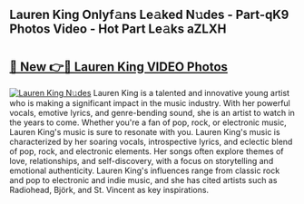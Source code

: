 ## Lauren King Onlyf𝚊ns Le𝚊ked N𝚞des - Part-qK9 Photos Video - Hot Part Le𝚊ks aZLXH

# <h2><a href="http://ab47600.deff.icu/?id=Lauren+King">🔗 New 👉🔴 Lauren King VIDEO Photos</a></h2>

[![Lauren King N𝚞des](https://i.imgur.com/rIISA9y.gif)](http://ab47600.deff.icu/?id=Lauren+King)
Lauren King is a talented and innovative young artist who is making a significant impact in the music industry. With her powerful vocals, emotive lyrics, and genre-bending sound, she is an artist to watch in the years to come. Whether you're a fan of pop, rock, or electronic music, Lauren King's music is sure to resonate with you. Lauren King's music is characterized by her soaring vocals, introspective lyrics, and eclectic blend of pop, rock, and electronic elements. Her songs often explore themes of love, relationships, and self-discovery, with a focus on storytelling and emotional authenticity. Lauren King's influences range from classic rock and pop to electronic and indie music, and she has cited artists such as Radiohead, Björk, and St. Vincent as key inspirations.

